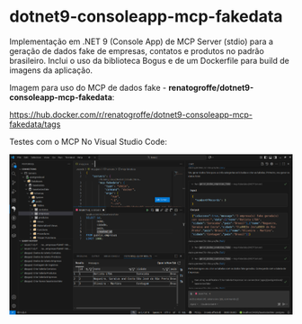 # dotnet9-consoleapp-mcp-fakedata
Implementação em .NET 9 (Console App) de MCP Server (stdio) para a geração de dados fake de empresas, contatos e produtos no padrão brasileiro. Inclui o uso da biblioteca Bogus e de um Dockerfile para build de imagens da aplicação.

Imagem para uso do MCP de dados fake - **renatogroffe/dotnet9-consoleapp-mcp-fakedata**:

https://hub.docker.com/r/renatogroffe/dotnet9-consoleapp-mcp-fakedata/tags

Testes com o MCP No Visual Studio Code:

![Gerando dados fake no VS Code](img/vscode-mcp-fakedata-docker-01.png)
